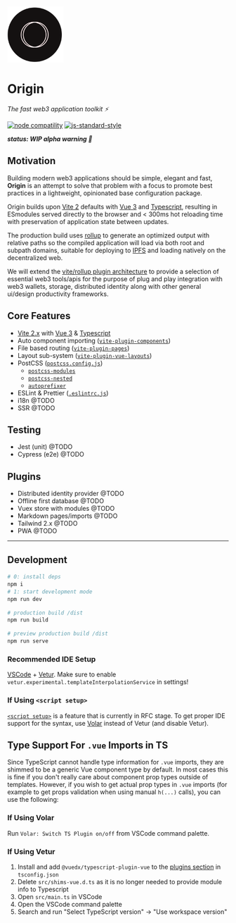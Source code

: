 <img src='./src/assets/origin-logo.svg' width='128' height='128' alt='origin' />

# Origin

_The fast web3 application toolkit ⚡️_


[![node compatility](https://img.shields.io/node/v/vite.svg)](https://nodejs.org/en/about/releases/)
[![js-standard-style](https://img.shields.io/badge/code%20style-standard-brightgreen.svg)](http://standardjs.com)

***status: WIP alpha warning 🐉***
## Motivation
Building modern web3 applications should be simple, elegant and fast, **Origin** is an attempt to solve that problem with a focus to promote best practices in a lightweight, opinionated base configuration package.

Origin builds upon [Vite 2](https://vitejs.dev/) defaults with [Vue 3](https://v3.vuejs.org/) and [Typescript](https://www.typescriptlang.org/), resulting in ESmodules served directly to the browser and < 300ms hot reloading time with preservation of application state between updates.

The production build uses [rollup](https://rollupjs.org/guide/en/) to generate an optimized output with relative paths so the compiled application will load via both root and subpath domains, suitable for deploying to [IPFS](https://ipfs.io/) and loading natively on the decentralized web.

We will extend the [vite/rollup plugin architecture](https://vitejs.dev/guide/api-plugin.html) to provide a selection of essential web3 tools/apis for the purpose of plug and play integration with web3 wallets, storage, distributed identity along with other general ui/design productivity frameworks.

## Core Features 
- [Vite 2.x](https://vitejs.dev/) with [Vue 3](https://v3.vuejs.org/) & [Typescript](https://www.typescriptlang.org/)
- Auto component importing ([`vite-plugin-components`](https://github.com/antfu/vite-plugin-components))
- File based routing ([`vite-plugin-pages`](https://github.com/hannoeru/vite-plugin-pages))
- Layout sub-system ([`vite-plugin-vue-layouts`](https://github.com/JohnCampionJr/vite-plugin-vue-layouts))
- PostCSS ([`postcss.config.js`](https://vitejs.dev/guide/features.html#postcss))
  - [`postcss-modules`](https://github.com/madyankin/postcss-modules)
  - [`postcss-nested`](https://github.com/postcss/postcss-nested)
  - [`autoprefixer`](https://github.com/postcss/autoprefixer)
- ESLint & Prettier ([`.eslintrc.js`](.eslintrc.js))
- i18n @TODO
- SSR @TODO

## Testing
- Jest (unit) @TODO
- Cypress (e2e) @TODO

## Plugins
- Distributed identity provider @TODO
- Offline first database @TODO
- Vuex store with modules @TODO
- Markdown pages/imports @TODO
- Tailwind 2.x @TODO
- PWA @TODO

---

## Development

```bash
# 0: install deps
npm i
# 1: start development mode
npm run dev
```

```bash
# production build /dist
npm run build
```

```bash
# preview production build /dist
npm run serve
```
### Recommended IDE Setup

[VSCode](https://code.visualstudio.com/) + [Vetur](https://marketplace.visualstudio.com/items?itemName=octref.vetur). Make sure to enable `vetur.experimental.templateInterpolationService` in settings!

### If Using `<script setup>`

[`<script setup>`](https://github.com/vuejs/rfcs/pull/227) is a feature that is currently in RFC stage. To get proper IDE support for the syntax, use [Volar](https://marketplace.visualstudio.com/items?itemName=johnsoncodehk.volar) instead of Vetur (and disable Vetur).

## Type Support For `.vue` Imports in TS

Since TypeScript cannot handle type information for `.vue` imports, they are shimmed to be a generic Vue component type by default. In most cases this is fine if you don't really care about component prop types outside of templates. However, if you wish to get actual prop types in `.vue` imports (for example to get props validation when using manual `h(...)` calls), you can use the following:

### If Using Volar

Run `Volar: Switch TS Plugin on/off` from VSCode command palette.

### If Using Vetur

1. Install and add `@vuedx/typescript-plugin-vue` to the [plugins section](https://www.typescriptlang.org/tsconfig#plugins) in `tsconfig.json`
2. Delete `src/shims-vue.d.ts` as it is no longer needed to provide module info to Typescript
3. Open `src/main.ts` in VSCode
4. Open the VSCode command palette
5. Search and run "Select TypeScript version" -> "Use workspace version"
